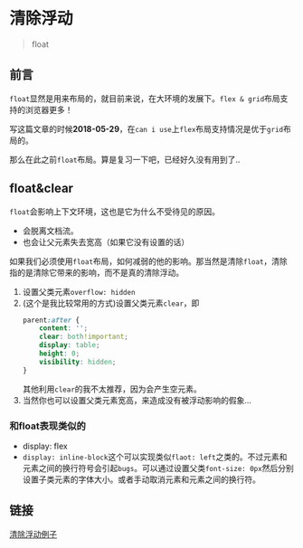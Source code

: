 # 清除浮动
> float

## 前言

`float`显然是用来布局的，就目前来说，在大环境的发展下。`flex & grid`布局支持的浏览器更多！

写这篇文章的时候**2018-05-29**，在`can i use`上`flex`布局支持情况是优于`grid`布局的。

那么在此之前`float`布局。算是复习一下吧，已经好久没有用到了..

## float&clear

`float`会影响上下文环境，这也是它为什么不受待见的原因。

* 会脱离文档流。
* 也会让父元素失去宽高（如果它没有设置的话）

如果我们必须使用`float`布局，如何减弱的他的影响。那当然是清除`float`，清除指的是清除它带来的影响，而不是真的清除浮动。

1. 设置父类元素`overflow: hidden`
2. (这个是我比较常用的方式)设置父类元素`clear`，即
    ```css
    parent:after {
        content: '';
        clear: both!important;
        display: table;
        height: 0;
        visibility: hidden;
    }
    ```
    其他利用`clear`的我不太推荐，因为会产生空元素。
3. 当然你也可以设置父类元素宽高，来造成没有被浮动影响的假象...

### 和float表现类似的

* display: flex
* `display: inline-block`这个可以实现类似`flaot: left`之类的。不过元素和元素之间的换行符号会引起`bugs`。可以通过设置父类`font-size: 0px`然后分别设置子类元素的字体大小。或者手动取消元素和元素之间的换行符。

## 链接

[清除浮动例子](https://github.com/JiangWeixian/JS-Tips/blob/master/Demos/clearfloat.html)